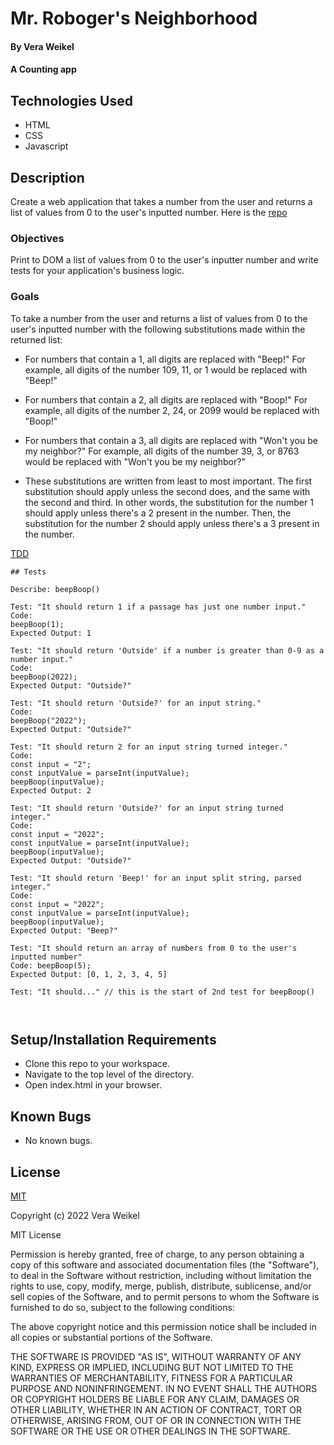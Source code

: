 
# Mr. Roboger's Neighborhood

#### By Vera Weikel

#### A Counting app

## Technologies Used

* HTML 
* CSS 
* Javascript

## Description
Create a web application that takes a number from the user and returns a list of values from 0 to the user's inputted number. Here is the [repo](https://github.com/quietevolver/mr-robogers-neighborhood.git)

### Objectives 

Print to DOM a list of values from 0 to the user's inputter number and write tests for your application's business logic. 

### Goals

To take a number from the user and returns a list of values from 0 to the user's inputted number with the following substitutions made within the returned list:

* For numbers that contain a 1, all digits are replaced with "Beep!"
For example, all digits of the number 109, 11, or 1 would be replaced with "Beep!"
* For numbers that contain a 2, all digits are replaced with "Boop!"
For example, all digits of the number 2, 24, or 2099 would be replaced with "Boop!"
* For numbers that contain a 3, all digits are replaced with "Won't you be my neighbor?"
For example, all digits of the number 39, 3, or 8763 would be replaced with "Won't you be my neighbor?"

* These substitutions are written from least to most important. The first substitution should apply unless the second does, and the same with the second and third. In other words, the substitution for the number 1 should apply unless there's a 2 present in the number. Then, the substitution for the number 2 should apply unless there's a 3 present in the number.

[TDD](https://www.learnhowtoprogram.com/introduction-to-programming/arrays-and-looping/text-analyzer-with-tdd-wordcounter)
```
## Tests

Describe: beepBoop()

Test: "It should return 1 if a passage has just one number input."
Code:
beepBoop(1);
Expected Output: 1

Test: "It should return 'Outside' if a number is greater than 0-9 as a number input."
Code:
beepBoop(2022);
Expected Output: "Outside?"

Test: "It should return 'Outside?' for an input string."
Code: 
beepBoop("2022");
Expected Output: "Outside?"

Test: "It should return 2 for an input string turned integer."
Code: 
const input = "2";
const inputValue = parseInt(inputValue);
beepBoop(inputValue);
Expected Output: 2

Test: "It should return 'Outside?' for an input string turned integer."
Code: 
const input = "2022";
const inputValue = parseInt(inputValue);
beepBoop(inputValue);
Expected Output: "Outside?"

Test: "It should return 'Beep!' for an input split string, parsed integer."
Code: 
const input = "2022";
const inputValue = parseInt(inputValue);
beepBoop(inputValue);
Expected Output: "Beep?"

Test: "It should return an array of numbers from 0 to the user's inputted number"
Code: beepBoop(5);
Expected Output: [0, 1, 2, 3, 4, 5]

Test: "It should..." // this is the start of 2nd test for beepBoop()



```

## Setup/Installation Requirements

* Clone this repo to your workspace.
* Navigate to the top level of the directory.
* Open index.html in your browser.

## Known Bugs

* No known bugs.

## License

[MIT](https://choosealicense.com/licenses/mit/)

Copyright (c) 2022 Vera Weikel

MIT License

Permission is hereby granted, free of charge, to any person obtaining a copy
of this software and associated documentation files (the "Software"), to deal
in the Software without restriction, including without limitation the rights
to use, copy, modify, merge, publish, distribute, sublicense, and/or sell
copies of the Software, and to permit persons to whom the Software is
furnished to do so, subject to the following conditions:

The above copyright notice and this permission notice shall be included in all
copies or substantial portions of the Software.

THE SOFTWARE IS PROVIDED "AS IS", WITHOUT WARRANTY OF ANY KIND, EXPRESS OR
IMPLIED, INCLUDING BUT NOT LIMITED TO THE WARRANTIES OF MERCHANTABILITY,
FITNESS FOR A PARTICULAR PURPOSE AND NONINFRINGEMENT. IN NO EVENT SHALL THE
AUTHORS OR COPYRIGHT HOLDERS BE LIABLE FOR ANY CLAIM, DAMAGES OR OTHER
LIABILITY, WHETHER IN AN ACTION OF CONTRACT, TORT OR OTHERWISE, ARISING FROM,
OUT OF OR IN CONNECTION WITH THE SOFTWARE OR THE USE OR OTHER DEALINGS IN THE
SOFTWARE.